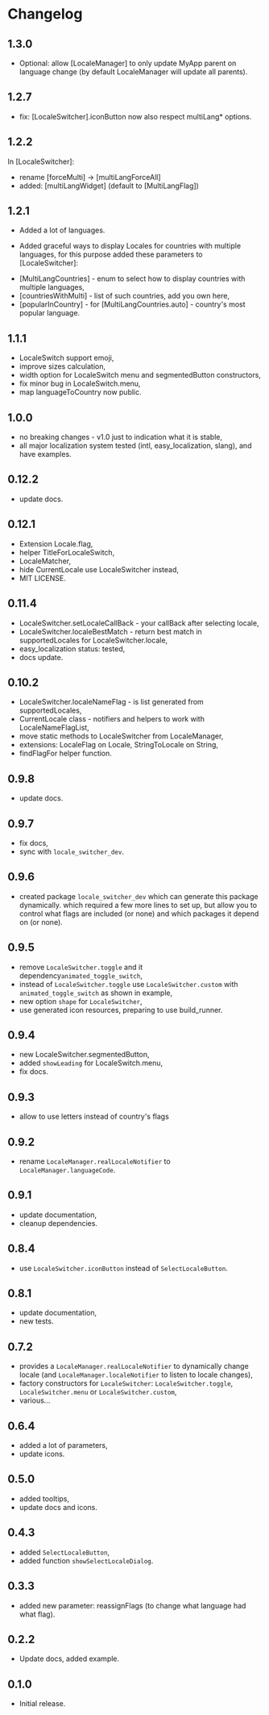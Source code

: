 # Changelog

## 1.3.0

* Optional: allow [LocaleManager<MyApp>] to only update MyApp parent on language change
(by default LocaleManager will update all parents).

## 1.2.7

* fix: [LocaleSwitcher].iconButton now also respect multiLang* options.

## 1.2.2

In [LocaleSwitcher]:

* rename [forceMulti] -> [multiLangForceAll]
* added: [multiLangWidget] (default to [MultiLangFlag])

## 1.2.1

* Added a lot of languages.

* Added graceful ways to display Locales for countries with multiple languages,
  for this purpose added these parameters to [LocaleSwitcher]:

- [MultiLangCountries] - enum to select how to display countries with multiple languages,
- [countriesWithMulti] - list of such countries, add you own here,
- [popularInCountry] - for [MultiLangCountries.auto] - country's most popular language.

## 1.1.1

* LocaleSwitch support emoji,
* improve sizes calculation,
* width option for LocaleSwitch menu and segmentedButton constructors,
* fix minor bug in LocaleSwitch.menu,
* map languageToCountry now public.

## 1.0.0

* no breaking changes - v1.0 just to indication what it is stable,
* all major localization system tested (intl, easy_localization, slang),
  and have examples.

## 0.12.2

* update docs.

## 0.12.1

* Extension Locale.flag,
* helper TitleForLocaleSwitch,
* LocaleMatcher,
* hide CurrentLocale use LocaleSwitcher instead,
* MIT LICENSE.

## 0.11.4

* LocaleSwitcher.setLocaleCallBack - your callBack after selecting locale,
* LocaleSwitcher.localeBestMatch - return best match in supportedLocales for LocaleSwitcher.locale,
* easy_localization status: tested,
* docs update.

## 0.10.2

* LocaleSwitcher.localeNameFlag - is list generated from supportedLocales,
* CurrentLocale class - notifiers and helpers to work with LocaleNameFlagList,
* move static methods to LocaleSwitcher from LocaleManager,
* extensions: LocaleFlag on Locale, StringToLocale on String,
* findFlagFor helper function.

## 0.9.8

* update docs.

## 0.9.7

* fix docs,
* sync with `locale_switcher_dev`.

## 0.9.6

* created package `locale_switcher_dev` which can generate this package dynamically.
  which required a few more lines to set up, but allow you to control
  what flags are included (or none) and which packages it depend on (or none).

## 0.9.5

* remove `LocaleSwitcher.toggle` and it dependency`animated_toggle_switch`,
* instead of `LocaleSwitcher.toggle` use `LocaleSwitcher.custom` with `animated_toggle_switch` as shown in example,
* new option `shape` for `LocaleSwitcher`,
* use generated icon resources, preparing to use build_runner.

## 0.9.4

* new LocaleSwitcher.segmentedButton,
* added `showLeading` for LocaleSwitch.menu,
* fix docs.

## 0.9.3

* allow to use letters instead of country's flags

## 0.9.2

* rename `LocaleManager.realLocaleNotifier` to `LocaleManager.languageCode`.

## 0.9.1

* update documentation,
* cleanup dependencies.

## 0.8.4

* use `LocaleSwitcher.iconButton` instead of `SelectLocaleButton`.

## 0.8.1

* update documentation,
* new tests.

## 0.7.2

* provides a `LocaleManager.realLocaleNotifier` to dynamically change locale (and `LocaleManager.localeNotifier` to
  listen to locale changes),
* factory constructors for `LocaleSwitcher`: `LocaleSwitcher.toggle`, `LocaleSwitcher.menu` or `LocaleSwitcher.custom`,
* various...

## 0.6.4

* added a lot of parameters,
* update icons.

## 0.5.0

* added tooltips,
* update docs and icons.

## 0.4.3

* added `SelectLocaleButton`,
* added function `showSelectLocaleDialog`.

## 0.3.3

* added new parameter: reassignFlags (to change what language had what flag).

## 0.2.2

* Update docs, added example.

## 0.1.0

* Initial release.

